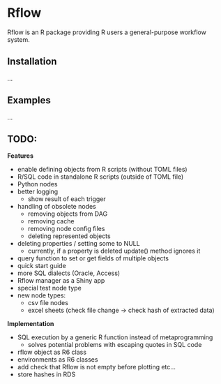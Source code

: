 
<!-- README.md is generated from README.Rmd. Please edit that file -->

# Rflow

Rflow is an R package providing R users a general-purpose workflow
system.

## Installation

…

## Examples

…

## TODO:

**Features**

  - enable defining objects from R scripts (without TOML files)
  - R/SQL code in standalone R scripts (outside of TOML file)
  - Python nodes
  - better logging
      - show result of each trigger
  - handling of obsolete nodes
      - removing objects from DAG
      - removing cache
      - removing node config files
      - deleting represented objects
  - deleting properties / setting some to NULL
      - currently, if a property is deleted update() method ignores it
  - query function to set or get fields of multiple objects
  - quick start guide
  - more SQL dialects (Oracle, Access)
  - Rflow manager as a Shiny app
  - special test node type
  - new node types:
      - csv file nodes
      - excel sheets (check file change -\> check hash of extracted
        data)

**Implementation**

  - SQL execution by a generic R function instead of metaprogramming
      - solves potential problems with escaping quotes in SQL code
  - rflow object as R6 class
  - environments as R6 classes
  - add check that Rflow is not empty before plotting etc…
  - store hashes in RDS
